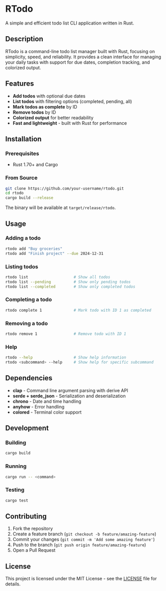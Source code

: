 # RTodo

A simple and efficient todo list CLI application written in Rust.

## Description

RTodo is a command-line todo list manager built with Rust, focusing on simplicity, speed, and reliability. It provides a clean interface for managing your daily tasks with support for due dates, completion tracking, and colorized output.

## Features

- **Add todos** with optional due dates
- **List todos** with filtering options (completed, pending, all)
- **Mark todos as complete** by ID
- **Remove todos** by ID
- **Colorized output** for better readability
- **Fast and lightweight** - built with Rust for performance

## Installation

### Prerequisites

- Rust 1.70+ and Cargo

### From Source

```bash
git clone https://github.com/your-username/rtodo.git
cd rtodo
cargo build --release
```

The binary will be available at `target/release/rtodo`.

## Usage

### Adding a todo

```bash
rtodo add "Buy groceries"
rtodo add "Finish project" --due 2024-12-31
```

### Listing todos

```bash
rtodo list                    # Show all todos
rtodo list --pending          # Show only pending todos
rtodo list --completed        # Show only completed todos
```

### Completing a todo

```bash
rtodo complete 1              # Mark todo with ID 1 as completed
```

### Removing a todo

```bash
rtodo remove 1                # Remove todo with ID 1
```

### Help

```bash
rtodo --help                  # Show help information
rtodo <subcommand> --help     # Show help for specific subcommand
```

## Dependencies

- **clap** - Command line argument parsing with derive API
- **serde + serde_json** - Serialization and deserialization
- **chrono** - Date and time handling
- **anyhow** - Error handling
- **colored** - Terminal color support

## Development

### Building

```bash
cargo build
```

### Running

```bash
cargo run -- <command>
```

### Testing

```bash
cargo test
```

## Contributing

1. Fork the repository
2. Create a feature branch (`git checkout -b feature/amazing-feature`)
3. Commit your changes (`git commit -m 'Add some amazing feature'`)
4. Push to the branch (`git push origin feature/amazing-feature`)
5. Open a Pull Request

## License

This project is licensed under the MIT License - see the [LICENSE](LICENSE) file for details.